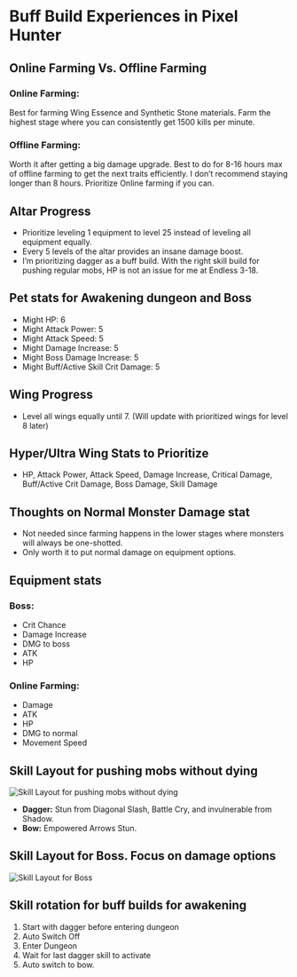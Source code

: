<link rel="stylesheet" type="text/css" href="style.css">

# Buff Build Experiences in Pixel Hunter

## Online Farming Vs. Offline Farming

### Online Farming:
Best for farming Wing Essence and Synthetic Stone materials. Farm the highest stage where you can consistently get 1500 kills per minute.

### Offline Farming:
Worth it after getting a big damage upgrade. Best to do for 8-16 hours max of offline farming to get the next traits efficiently. I don’t recommend staying longer than 8 hours. Prioritize Online farming if you can.

## Altar Progress

- Prioritize leveling 1 equipment to level 25 instead of leveling all equipment equally.
- Every 5 levels of the altar provides an insane damage boost.
- I’m prioritizing dagger as a buff build. With the right skill build for pushing regular mobs, HP is not an issue for me at Endless 3-18.

## Pet stats for Awakening dungeon and Boss

- Might HP: 6
- Might Attack Power: 5
- Might Attack Speed: 5
- Might Damage Increase: 5
- Might Boss Damage Increase: 5
- Might Buff/Active Skill Crit Damage: 5

## Wing Progress

- Level all wings equally until 7. (Will update with prioritized wings for level 8 later)

## Hyper/Ultra Wing Stats to Prioritize

- HP, Attack Power, Attack Speed, Damage Increase, Critical Damage, Buff/Active Crit Damage, Boss Damage, Skill Damage

## Thoughts on Normal Monster Damage stat

- Not needed since farming happens in the lower stages where monsters will always be one-shotted.
- Only worth it to put normal damage on equipment options.

## Equipment stats

### Boss:
- Crit Chance
- Damage Increase
- DMG to boss
- ATK
- HP

### Online Farming:
- Damage
- ATK
- HP
- DMG to normal
- Movement Speed

## Skill Layout for pushing mobs without dying
![Skill Layout for pushing mobs without dying](https://github.com/borkmanbork/Pixel-Hunter/assets/142642202/a4365b3e-e46b-4618-882a-7ab2ddabbf76)

- **Dagger:** Stun from Diagonal Slash, Battle Cry, and invulnerable from Shadow.
- **Bow:** Empowered Arrows Stun.

## Skill Layout for Boss. Focus on damage options
![Skill Layout for Boss](https://github.com/borkmanbork/Pixel-Hunter/assets/142642202/cbfecfdd-e6ee-49f0-b81f-d0f81ddf738f)

## Skill rotation for buff builds for awakening

1. Start with dagger before entering dungeon
2. Auto Switch Off
3. Enter Dungeon
4. Wait for last dagger skill to activate
5. Auto switch to bow.
